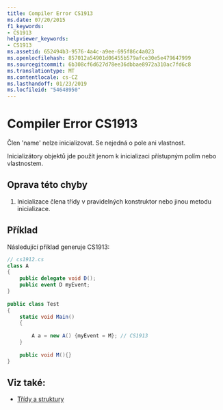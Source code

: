 ```yaml
---
title: Compiler Error CS1913
ms.date: 07/20/2015
f1_keywords:
- CS1913
helpviewer_keywords:
- CS1913
ms.assetid: 652494b3-9576-4a4c-a9ee-695f86c4a023
ms.openlocfilehash: 857012a54901d06455b579afce30e5e479647999
ms.sourcegitcommit: 6b308cf6d627d78ee36dbbae8972a310ac7fd6c8
ms.translationtype: MT
ms.contentlocale: cs-CZ
ms.lasthandoff: 01/23/2019
ms.locfileid: "54648950"
---
```

# <a name="compiler-error-cs1913"></a>Compiler Error CS1913
Člen 'name' nelze inicializovat. Se nejedná o pole ani vlastnost.  
  
 Inicializátory objektů jde použít jenom k inicializaci přístupným polím nebo vlastnostem.  
  
## <a name="to-correct-this-error"></a>Oprava této chyby  
  
1.  Inicializace člena třídy v pravidelných konstruktor nebo jinou metodu inicializace.  
  
## <a name="example"></a>Příklad  
 Následující příklad generuje CS1913:  
  
```csharp  
// cs1912.cs  
class A  
{  
    public delegate void D();  
    public event D myEvent;  
}  
  
public class Test  
{  
    static void Main()  
    {  
  
        A a = new A() {myEvent = M}; // CS1913  
    }  
  
    public void M(){}  
}  
```  
  
## <a name="see-also"></a>Viz také:

- [Třídy a struktury](../../csharp/programming-guide/classes-and-structs/index.md)
